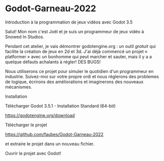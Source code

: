 # Godot-Garneau-2022

Introduction à la programmation de jeux vidéos avec Godot 3.5

Salut! Mon nom c'est Joël et je suis un programmeur de jeux vidéo à Snowed In Studios.

Pendant cet atelier, je vais démontrer godotengine.org : un outil *gratuit* qui facilite la création de jeux en 2d et 3d.
J'ai déjà commencé un projet « platformer » avec un bonhomme qui peut marcher et sauter, mais il y a a quelque défauts
achalants à régler! DES BUGS!

Nous utiliserons ce projet pour simuler le quotidien d'un programmeur en industrie. Suivez-moi sur votre propre ordi et nous réglerons des problemes de logique, écrirons des améliorations et imaginerons des nouveaux mécanismes.


Installation

Télécharger Godot 3.5.1 - Installation Standard (64-bit)

https://godotengine.org/download

Télécharger le projet

https://github.com/faubes/Godot-Garneau-2022

et extraire le projet dans un nouveau fichier.

Ouvrir le projet avec Godot!






